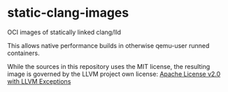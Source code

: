 # static-clang-images

OCI images of statically linked clang/lld

This allows native performance builds in otherwise qemu-user runned containers.

While the sources in this repository uses the MIT license, the resulting image is governed by the LLVM project own license: [Apache License v2.0 with LLVM Exceptions](https://github.com/llvm/llvm-project/blob/main/LICENSE.TXT)
